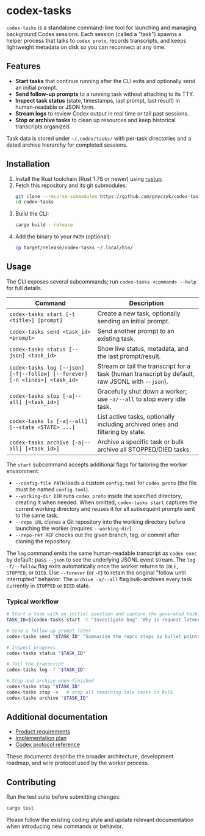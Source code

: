 # codex-tasks

`codex-tasks` is a standalone command-line tool for launching and managing background Codex sessions. Each session (called a "task") spawns a helper process that talks to `codex proto`, records transcripts, and keeps lightweight metadata on disk so you can reconnect at any time.

## Features
- **Start tasks** that continue running after the CLI exits and optionally send an initial prompt.
- **Send follow-up prompts** to a running task without attaching to its TTY.
- **Inspect task status** (state, timestamps, last prompt, last result) in human-readable or JSON form.
- **Stream logs** to review Codex output in real time or tail past sessions.
- **Stop or archive tasks** to clean up resources and keep historical transcripts organized.

Task data is stored under `~/.codex/tasks/` with per-task directories and a dated archive hierarchy for completed sessions.

## Installation
1. Install the Rust toolchain (Rust 1.78 or newer) using [rustup](https://rustup.rs/).
2. Fetch this repository and its git submodules:
   ```bash
   git clone --recurse-submodules https://github.com/pnyczyk/codex-tasks.git
   cd codex-tasks
   ```
3. Build the CLI:
   ```bash
   cargo build --release
   ```
4. Add the binary to your `PATH` (optional):
   ```bash
   cp target/release/codex-tasks ~/.local/bin/
   ```

## Usage
The CLI exposes several subcommands; run `codex-tasks <command> --help` for full details.

| Command | Description |
| --- | --- |
| `codex-tasks start [-t <title>] [prompt]` | Create a new task, optionally sending an initial prompt. |
| `codex-tasks send <task_id> <prompt>` | Send another prompt to an existing task. |
| `codex-tasks status [--json] <task_id>` | Show live status, metadata, and the last prompt/result. |
| `codex-tasks log [--json] [-f\|--follow] [--forever] [-n <lines>] <task_id>` | Stream or tail the transcript for a task (human transcript by default, raw JSONL with `--json`). |
| `codex-tasks stop [-a\|--all] [<task_id>]` | Gracefully shut down a worker; use `-a/--all` to stop every idle task. |
| `codex-tasks ls [-a\|--all] [--state <STATE> ...]` | List active tasks, optionally including archived ones and filtering by state. |
| `codex-tasks archive [-a\|--all] [<task_id>]` | Archive a specific task or bulk archive all STOPPED/DIED tasks. |

The `start` subcommand accepts additional flags for tailoring the worker environment:
- `--config-file PATH` loads a custom `config.toml` for `codex proto` (the file must be named `config.toml`).
- `--working-dir DIR` runs `codex proto` inside the specified directory, creating it when needed. When omitted, `codex-tasks start` captures the current working directory and reuses it for all subsequent prompts sent to the same task.
- `--repo URL` clones a Git repository into the working directory before launching the worker (requires `--working-dir`).
- `--repo-ref REF` checks out the given branch, tag, or commit after cloning the repository.

The `log` command emits the same human-readable transcript as `codex exec` by default; pass `--json` to see the underlying JSONL event stream. The `log -f/--follow` flag exits automatically once the worker returns to `IDLE`, `STOPPED`, or `DIED`. Use `--forever` (or `-F`) to retain the original "follow until interrupted" behavior. The `archive -a/--all` flag bulk-archives every task currently in `STOPPED` or `DIED` state.

### Typical workflow
```bash
# Start a task with an initial question and capture the generated task ID
TASK_ID=$(codex-tasks start -t "Investigate bug" "Why is request latency spiking?")

# Send a follow-up prompt later
codex-tasks send "$TASK_ID" "Summarize the repro steps as bullet points."

# Inspect progress
codex-tasks status "$TASK_ID"

# Tail the transcript
codex-tasks log -f "$TASK_ID"

# Stop and archive when finished
codex-tasks stop "$TASK_ID"
codex-tasks stop -a   # stop all remaining idle tasks in bulk
codex-tasks archive "$TASK_ID"
```

## Additional documentation
- [Product requirements](docs/prd.md)
- [Implementation plan](docs/plan.md)
- [Codex protocol reference](docs/proto.md)

These documents describe the broader architecture, development roadmap, and wire protocol used by the worker process.

## Contributing
Run the test suite before submitting changes:
```bash
cargo test
```

Please follow the existing coding style and update relevant documentation when introducing new commands or behavior.
